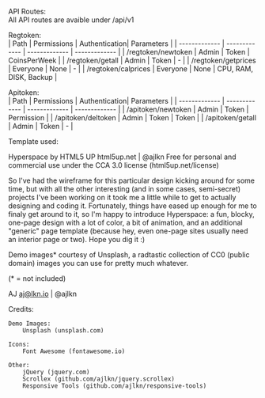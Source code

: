 API Routes:  
All API routes are avaible under /api/v1  
  
Regtoken:  
| Path  | Permissions | Authentication| Parameters |
| ------------- | ------------- | ------------- | ------------- |
| /regtoken/newtoken  | Admin  | Token | CoinsPerWeek |
| /regtoken/getall  | Admin  | Token | - |
| /regtoken/getprices | Everyone | None | - |
| /regtoken/calprices | Everyone | None | CPU, RAM, DISK, Backup |

Apitoken:  
| Path  | Permissions | Authentication| Parameters |
| ------------- | ------------- | ------------- | ------------- |
| /apitoken/newtoken  | Admin  | Token | Permission |
| /apitoken/deltoken  | Admin  | Token | Token |
| /apitoken/getall  | Admin  | Token | - |


Template used:  
  
Hyperspace by HTML5 UP
html5up.net | @ajlkn
Free for personal and commercial use under the CCA 3.0 license (html5up.net/license)


So I've had the wireframe for this particular design kicking around for some time, but with all
the other interesting (and in some cases, semi-secret) projects I've been working on it took me
a little while to get to actually designing and coding it. Fortunately, things have eased up
enough for me to finaly get around to it, so I'm happy to introduce Hyperspace: a fun, blocky,
one-page design with a lot of color, a bit of animation, and an additional "generic" page template
(because hey, even one-page sites usually need an interior page or two). Hope you dig it :)

Demo images* courtesy of Unsplash, a radtastic collection of CC0 (public domain) images
you can use for pretty much whatever.

(* = not included)

AJ
aj@lkn.io | @ajlkn


Credits:

	Demo Images:
		Unsplash (unsplash.com)

	Icons:
		Font Awesome (fontawesome.io)

	Other:
		jQuery (jquery.com)
		Scrollex (github.com/ajlkn/jquery.scrollex)
		Responsive Tools (github.com/ajlkn/responsive-tools)

